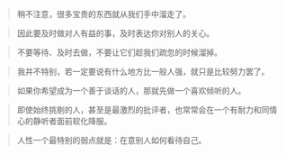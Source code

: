 >稍不注意，很多宝贵的东西就从我们手中溜走了。

>因此要及时做对人有益的事，及时表达你对别人的关心。

>不要等待、及时去做，不要让它们趁我们疏忽的时候溜掉。

>我并不特别，若一定要说有什么地方比一般人强，就只是比较努力罢了。

>如果你希望成为一个善于谈话的人，那就先做一个喜欢倾听的人。

>即使始终挑剔的人，甚至是最激烈的批评者，也常常会在一个有耐力和同情心的静听者面前软化降服。

>人性一个最特别的弱点就是：在意别人如何看待自己。

